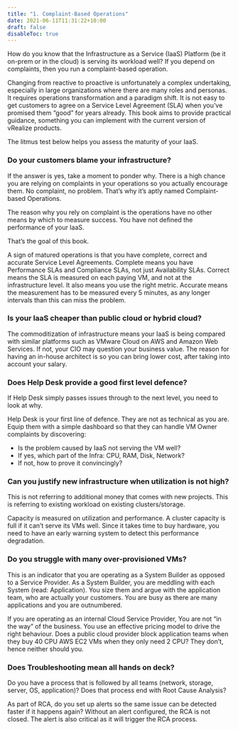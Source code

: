 ```yaml
---
title: "1. Complaint-Based Operations"
date: 2021-06-11T11:31:22+10:00
draft: false
disableToc: true
---
```


How do you know that the Infrastructure as a Service (IaaS) Platform (be it on-prem or in the cloud) is serving its workload well? If you depend on complaints, then you run a complaint-based operation.

Changing from reactive to proactive is unfortunately a complex undertaking, especially in large organizations where there are many roles and personas. It requires operations transformation and a paradigm shift. It is not easy to get customers to agree on a Service Level Agreement (SLA) when you’ve promised them “good” for years already. This book aims to provide practical guidance, something you can implement with the current version of vRealize products.

The litmus test below helps you assess the maturity of your IaaS.

### Do your customers blame your infrastructure?

If the answer is yes, take a moment to ponder why. There is a high chance you are relying on complaints in your operations so you actually encourage them. No complaint, no problem. That’s why it’s aptly named Complaint-based Operations.

The reason why you rely on complaint is the operations have no other means by which to measure success. You have not defined the performance of your IaaS. 

That’s the goal of this book.

A sign of matured operations is that you have complete, correct and accurate Service Level Agreements. Complete means you have Performance SLAs and Compliance SLAs, not just Availability SLAs. Correct means the SLA is measured on each paying VM, and not at the infrastructure level. It also means you use the right metric. Accurate means the measurement has to be measured every 5 minutes, as any longer intervals than this can miss the problem.

### Is your IaaS cheaper than public cloud or hybrid cloud?

The commoditization of infrastructure means your IaaS is being compared with similar platforms such as VMware Cloud on AWS and Amazon Web Services.
If not, your CIO may question your business value. The reason for having an in-house architect is so you can bring lower cost, after taking into account your salary.

### Does Help Desk provide a good first level defence?

If Help Desk simply passes issues through to the next level, you need to look at why.

Help Desk is your first line of defence. They are not as technical as you are. Equip them with a simple dashboard so that they can handle VM Owner complaints by discovering: 

- Is the problem caused by IaaS not serving the VM well?
- If yes, which part of the Infra: CPU, RAM, Disk, Network?
- If not, how to prove it convincingly?

### Can you justify new infrastructure when utilization is not high? 

This is not referring to additional money that comes with new projects. This is referring to existing workload on existing clusters/storage.

Capacity is measured on utilization and performance. A cluster capacity is full if it can’t serve its VMs well. Since it takes time to buy hardware, you need to have an early warning system to detect this performance degradation.

### Do you struggle with many over-provisioned VMs?

This is an indicator that you are operating as a System Builder as opposed to a Service Provider. As a System Builder, you are meddling with each System (read: Application). You size them and argue with the application team, who are actually your customers. You are busy as there are many applications and you are outnumbered. 

If you are operating as an internal Cloud Service Provider, You are not “in the way” of the business. You use an effective pricing model to drive the right behaviour. Does a public cloud provider block application teams when they buy 40 CPU AWS EC2 VMs when they only need 2 CPU? They don’t, hence neither should you.

### Does Troubleshooting mean all hands on deck?

Do you have a process that is followed by all teams (network, storage, server, OS, application)? Does that process end with Root Cause Analysis?

As part of RCA, do you set up alerts so the same issue can be detected faster if it happens again? Without an alert configured, the RCA is not closed. The alert is also critical as it will trigger the RCA process. 